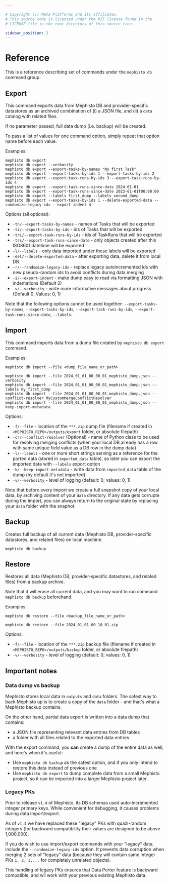 ```yaml
---

# Copyright (c) Meta Platforms and its affiliates.
# This source code is licensed under the MIT license found in the
# LICENSE file in the root directory of this source tree.

sidebar_position: 2
---
```


# Reference

This is a reference describing set of commands under the `mephisto db` command group.

## Export

This command exports data from Mephisto DB and provider-specific datastores
as an archived combination of (i) a JSON file, and (ii) a `data` catalog with related files.

If no parameter passed, full data dump (i.e. backup) will be created.

To pass a list of values for one command option, simply repeat that option name before each value.

Examples:
```
mephisto db export
mephisto db export --verbosity
mephisto db export --export-tasks-by-names "My first Task"
mephisto db export --export-tasks-by-ids 1 --export-tasks-by-ids 2
mephisto db export --export-task-runs-by-ids 3 --export-task-runs-by-ids 4
mephisto db export --export-task-runs-since-date 2024-01-01
mephisto db export --export-task-runs-since-date 2023-01-01T00:00:00
mephisto db export --labels first_dump --labels second_dump
mephisto db export --export-tasks-by-ids 1 --delete-exported-data --randomize-legacy-ids --export-indent 4
```

Options (all optional):

- `-tn/--export-tasks-by-names` - names of Tasks that will be exported
- `-ti/--export-tasks-by-ids` - ids of Tasks that will be exported
- `-tri/--export-task-runs-by-ids` - ids of TaskRuns that will be exported
- `-trs/--export-task-runs-since-date` - only objects created after this ISO8601 datetime will be exported
- `-l/--labels` - only data imported under these labels will be exported
- `-del/--delete-exported-data` - after exporting data, delete it from local DB
- `-r/--randomize-legacy-ids` - replace legacy autoincremented ids with
        new pseudo-random ids to avoid conflicts during data merging
- `-i/--export-indent` - make dump easy to read via formatting JSON with indentations (Default 2)
- `-v/--verbosity` - write more informative messages about progress (Default 0. Values: 0, 1)

Note that the following options cannot be used together:
`--export-tasks-by-names`, `--export-tasks-by-ids`,  `--export-task-runs-by-ids`, `--export-task-runs-since-date`, `--labels`.


## Import

This command imports data from a dump file created by `mephisto db export` command.

Examples:
```
mephisto db import --file <dump_file_name_or_path>

mephisto db import --file 2024_01_01_00_00_01_mephisto_dump.json --verbosity
mephisto db import --file 2024_01_01_00_00_01_mephisto_dump.json --labels my_first_dump
mephisto db import --file 2024_01_01_00_00_01_mephisto_dump.json --conflict-resolver MyCustomMergeConflictResolver
mephisto db import --file 2024_01_01_00_00_01_mephisto_dump.json --keep-import-metadata
```

Options:
- `-f/--file` - location of the `***.zip` dump file (filename if created in
    `<MEPHISTO_REPO>/outputs/export` folder, or absolute filepath)
- `-cr/--conflict-resolver` (Optional) - name of Python class to be used for resolving merging conflicts
    (when your local DB already has a row with same unique field value as a DB row in the dump data)
- `-l/--labels` - one or more short strings serving as a reference for the ported data (stored in `imported_data` table),
    so later you can export the imported data with `--labels` export option
- `-k/--keep-import-metadata` - write data from `imported_data` table of the dump (by default it's not imported)
- `-v/--verbosity` - level of logging (default: 0; values: 0, 1)

Note that before every import we create a full snapshot copy of your local data, by
archiving content of your `data` directory. If any data gets corrupte during the import,
you can always return to the original state by replacing your `data` folder with the snaphot.

## Backup

Creates full backup of all current data (Mephisto DB, provider-specific datastores, and related files) on local machine.

```
mephisto db backup
```


## Restore

Restores all data (Mephisto DB, provider-specific datastores, and related files) from a backup archive.

Note that it will erase all current data, and you may want to run command `mephisto db backup` beforehand.

Examples:
```
mephisto db restore --file <backup_file_name_or_path>

mephisto db restore --file 2024_01_01_00_10_01.zip
```

Options:
- `-f/--file` - location of the `***.zip` backup file (filename if created in
    `<MEPHISTO_REPO>/outputs/backup` folder, or absolute filepath)
- `-v/--verbosity` - level of logging (default: 0; values: 0, 1)


## Important notes

### Data dump vs backup

Mephisto stores local data in `outputs` and `data` folders. The safest way to back Mephisto up is to create a copy of the `data` folder - and that's what a Mephisto backup contains.

On the other hand, partial data export is written into a data dump that contains:

- a JSON file representing relevant data entries from DB tables
- a folder with all files related to the exported data entries

With the export command, you **can** create a dump of the entire data as well, and here's when it's useful:
- Use `mephisto db backup` as the safest option, and if you only intend to restore this data instead of previous one
- Use `mephisto db export` to dump complete data from a small Mephisto project, so it can be imported into a larger Mephisto project later.


### Legacy PKs

Prior to release `v1.4` of Mephisto, its DB schemas used auto-incremented integer primary keys. While convenient for debugging, it causes problems during data import/export.

As of `v1.4` we have replaced these "legacy" PKs with quazi-random integers (for backward compatibility their values are designed to be above 1,000,000).

If you do wish to use import/export commands with your "legacy" data, include the `--randomize-legacy-ids` option. It prevents data corruption when merging 2 sets of "legacy" data (because they will contain same integer PKs `1, 2, 3,...` for completely unrelated objects).

This handling of legacy PKs ensures that Data Porter feature is backward compatible, and wll work with your previous existing Mephisto data.
